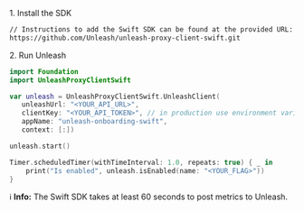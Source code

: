 1\. Install the SDK
```sh
// Instructions to add the Swift SDK can be found at the provided URL:
https://github.com/Unleash/unleash-proxy-client-swift.git
```

2\. Run Unleash
```swift
import Foundation
import UnleashProxyClientSwift

var unleash = UnleashProxyClientSwift.UnleashClient(
   unleashUrl: "<YOUR_API_URL>",
   clientKey: "<YOUR_API_TOKEN>", // in production use environment variable
   appName: "unleash-onboarding-swift",
   context: [:])

unleash.start()

Timer.scheduledTimer(withTimeInterval: 1.0, repeats: true) { _ in
    print("Is enabled", unleash.isEnabled(name: "<YOUR_FLAG>"))
}
```
ℹ️ **Info:** The Swift SDK takes at least 60 seconds to post metrics to Unleash.
